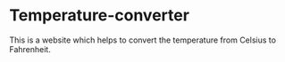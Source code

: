 # Temperature-converter
This is a website which helps to convert the temperature from Celsius to Fahrenheit.
